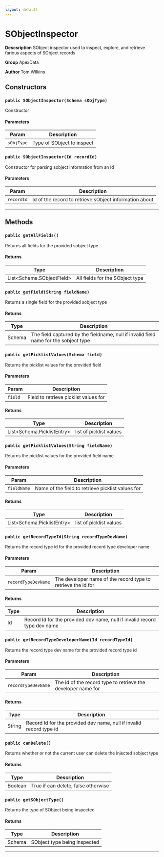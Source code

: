 ```yaml
---
layout: default
---
```

# SObjectInspector



**Descsription** SObject inspector used to inspect, explore, and retrieve farious aspects of SObject records


**Group** ApexData


**Author** Tom Wilkins

## Constructors
### `public SObjectInspector(Schema sObjType)`

Constructor

#### Parameters

|Param|Description|
|---|---|
|`sObjType`|Type of SObject to inspect|

### `public SObjectInspector(Id recordId)`

Constructor for parsing sobject information from an Id

#### Parameters

|Param|Description|
|---|---|
|`recordId`|Id of the record to retrieve sObject information about|

---
## Methods
### `public getAllFields()`

Returns all fields for the provided sobject type

#### Returns

|Type|Description|
|---|---|
|List<Schema.SObjectField>|All fields for the SObject type|

### `public getField(String fieldName)`

Returns a single field for the provided sobject type

#### Returns

|Type|Description|
|---|---|
|Schema|The field captured by the fieldname, null if invalid field name for the sobject type|

### `public getPicklistValues(Schema field)`

Returns the picklist values for the provided field

#### Parameters

|Param|Description|
|---|---|
|`field`|Field to retrieve picklist values for|

#### Returns

|Type|Description|
|---|---|
|List<Schema.PicklistEntry>|list of picklist values|

### `public getPicklistValues(String fieldName)`

Returns the picklist values for the provided field name

#### Parameters

|Param|Description|
|---|---|
|`fieldName`|Name of the field to retrieve picklist values for|

#### Returns

|Type|Description|
|---|---|
|List<Schema.PicklistEntry>|list of picklist values|

### `public getRecordTypeId(String recordTypeDevName)`

Returns the record type id for the provided record type developer name

#### Parameters

|Param|Description|
|---|---|
|`recordTypeDevName`|The developer name of the record type to retrieve the id for|

#### Returns

|Type|Description|
|---|---|
|Id|Record Id for the provided dev name, null if invalid record type dev name|

### `public getRecordTypeDeveloperName(Id recordTypeId)`

Returns the record type dev name for the provided record type id

#### Parameters

|Param|Description|
|---|---|
|`recordTypeDevName`|The id of the record type to retrieve the developer name for|

#### Returns

|Type|Description|
|---|---|
|String|Record Id for the provided dev name, null if invalid record type id|

### `public canDelete()`

Returns whether or not the current user can delete the injected sobject type

#### Returns

|Type|Description|
|---|---|
|Boolean|True if can delete, false otherwise|

### `public getSObjectType()`

Returns the type of SObject being inspected

#### Returns

|Type|Description|
|---|---|
|Schema|SObject type being inspected|

---
